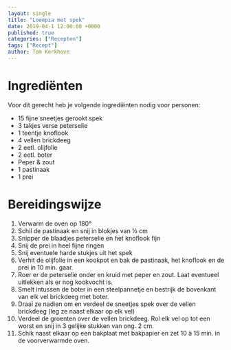 ```yaml
---
layout: single
title: "Loempia met spek"
date: 2019-04-1 12:00:00 +0000
published: true
categories: ["Recepten"]
tags: ["Recept"]
author: Tom Kerkhove
---
```


# Ingrediënten
Voor dit gerecht heb je volgende ingrediënten nodig voor <aantal> personen:

- 15 fijne sneetjes gerookt spek
- 3 takjes verse peterselie
- 1 teentje knoflook
- 4 vellen brickdeeg
- 2 eetl. olijfolie
- 2 eetl. boter
- Peper & zout
- 1 pastinaak
- 1 prei

# Bereidingswijze

1. Verwarm de oven op 180°
2. Schil de pastinaak en snij in blokjes van ½ cm
3. Snipper de blaadjes peterselie en het knoflook fijn
4. Snij de prei in heel fijne ringen
5. Snij eventuele harde stukjes uit het spek
6. Verhit de olijfolie in een kookpot en bak de pastinaak, het knoflook en de prei in 10 min. gaar.
7. Roer er de peterselie onder en kruid met peper en zout. Laat eventueel uitlekken als er nog kookvocht is.
8. Smelt intussen de boter in een steelpannetje en bestrijk de bovenkant van elk vel brickdeeg met boter.
9. Draai ze nadien om en verdeel de sneetjes spek over de vellen brickdeeg  (leg ze naast elkaar op elk vel)
10. Verdeel de groenten over de vellen brickdeeg. Rol elk vel op tot een worst en snij in 3 gelijke stukken van ong. 2 cm.
11. Schik naast elkaar op een bakplaat met bakpapier en zet 10 à 15 min. in de voorverwarmde oven.
